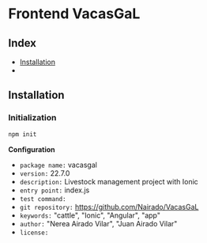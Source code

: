 # Frontend VacasGaL

## Index

- [Installation](#installation)
-

## Installation

### Initialization

```bash
npm init
```

**Configuration**  

- `package name:` vacasgal
- `version:` 22.7.0
- `description:` Livestock management project with Ionic
- `entry point:` index.js
- `test command:` <!--Add when we start with tests-->
- `git repository:` https://github.com/Nairado/VacasGaL
- `keywords:` "cattle", "Ionic", "Angular", "app"
- `author:` "Nerea Airado Vilar", "Juan Airado Vilar"
- `license:` <!--Add when we chose a project license-->
